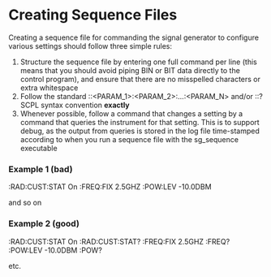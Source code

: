 # Creating Sequence Files

Creating a sequence file for commanding the signal generator to configure
various settings should follow three simple rules:

1. Structure the sequence file by entering one full command per line (this
	means that you should avoid piping BIN or BIT data directly to the control
	program), and ensure that there are no misspelled characters or extra
	whitespace
2. Follow the standard :<COMMAND>:<PARAM_1>:<PARAM_2>:...:<PARAM_N> <VAL> and/or
	:<COMMAND>:<PARAM>? SCPL syntax convention **exactly**
3. Whenever possible, follow a command that changes a setting by a command that
	queries the instrument for that setting. This is to support debug, as the
	output from queries is stored in the log file time-stamped according to when
	you run a sequence file with the sg_sequence executable

### Example 1 (bad)

:RAD:CUST:STAT On
:FREQ:FIX 2.5GHZ
:POW:LEV -10.0DBM

and so on

### Example 2 (good)

:RAD:CUST:STAT On
:RAD:CUST:STAT?
:FREQ:FIX 2.5GHZ
:FREQ?
:POW:LEV -10.0DBM
:POW?

etc.
